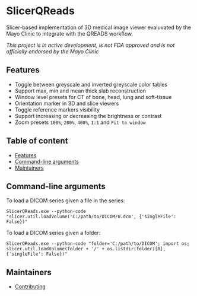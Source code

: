 SlicerQReads
============

Slicer-based implementation of 3D medical image viewer evaluvated by the Mayo Clinic
to integrate with the QREADS workflow.

_This project is in active development, is not FDA approved and is not officially endorsed by the Mayo Clinic_

## Features

* Toggle between greyscale and inverted greyscale color tables
* Support max, min and mean thick slab reconstruction
* Window level presets for CT of bone, head, lung and soft-tissue
* Orientation marker in 3D and slice viewers
* Toggle reference markers visibility
* Support increasing or decreasing the brightness or contrast
* Zoom presets `100%`, `200%`, `400%`, `1:1` and `Fit to window`

## Table of content

* [Features](#features)
* [Command-line arguments](#command-line-arguments)
* [Maintainers](#maintainers)

## Command-line arguments

To load a DICOM series given a file in the series:

```
SlicerQReads.exe --python-code "slicer.util.loadVolume('C:/path/to/DICOM/0.dcm', {'singleFile': False})"
```

To load a DICOM series given a folder:

```
SlicerQReads.exe --python-code "folder='C:/path/to/DICOM'; import os; slicer.util.loadVolume(folder + '/' + os.listdir(folder)[0], {'singleFile': False})"
```

## Maintainers

* [Contributing](CONTRIBUTING.md)
